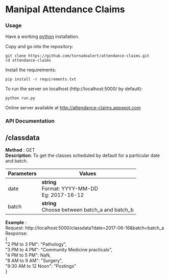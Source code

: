 # Manipal Attendance Claims

### Usage
Have a working [python](https://www.python.org/) installation.<br>

Copy and go into the repository:
```console
git clone https://github.com/tornadoalert/attendance-claims.git
cd attendance-claims
```
Install the requirements:
```console
pip install -r requirements.txt
```
To run the server on localhost (http://localhost:5000/ by default):
```console
python run.py
```
Online server available at http://attendance-claims.appspot.com
### API Documentation
## /classdata
**Method** : GET <br>
**Description**: To get the classes scheduled by default for a particular date and batch.  

| Parameters|Values|
| ----------|------|
| date|**string** <br>Format: YYYY-MM-DD<br>Eg: 2017-16-12|
|batch|**string**<br> Choose between batch_a and batch_b|

**Example** : <br> Request: http://localhost:5000/classdata?date=2017-06-16&batch=batch_a<br>
Response:<br>{<br>
  "2 PM to 3 PM": "Pathology",<br>
  "3 PM to 4 PM": "Community Medicine practicals",<br>
  "4 PM to 5 PM": NaN, <br>
  "8 AM to 9 AM": "Surgery",<br>
  "9:30 AM to 12 Noon": "Postings"<br>
}
